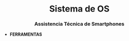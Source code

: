 <h1 align="center">Sistema de OS</h1>
<h3 align="center">Assistencia Técnica de Smartphones</h3>

- **FERRAMENTAS**
   <p align="left"> <a> <img src="https://cdn.jsdelivr.net/gh/devicons/devicon/icons/mysql/mysql-original-wordmark.svg" width="40" height="40 /> </a> </p>
   
          
